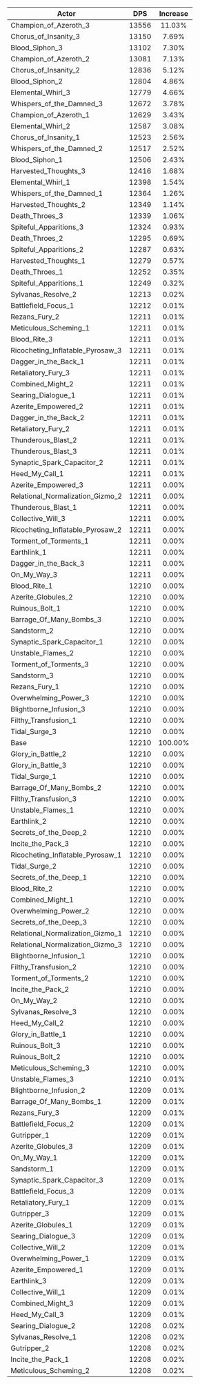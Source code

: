 | Actor | DPS | Increase |
|---|:---:|:---:|
|Champion_of_Azeroth_3|13556|11.03%|
|Chorus_of_Insanity_3|13150|7.69%|
|Blood_Siphon_3|13102|7.30%|
|Champion_of_Azeroth_2|13081|7.13%|
|Chorus_of_Insanity_2|12836|5.12%|
|Blood_Siphon_2|12804|4.86%|
|Elemental_Whirl_3|12779|4.66%|
|Whispers_of_the_Damned_3|12672|3.78%|
|Champion_of_Azeroth_1|12629|3.43%|
|Elemental_Whirl_2|12587|3.08%|
|Chorus_of_Insanity_1|12523|2.56%|
|Whispers_of_the_Damned_2|12517|2.52%|
|Blood_Siphon_1|12506|2.43%|
|Harvested_Thoughts_3|12416|1.68%|
|Elemental_Whirl_1|12398|1.54%|
|Whispers_of_the_Damned_1|12364|1.26%|
|Harvested_Thoughts_2|12349|1.14%|
|Death_Throes_3|12339|1.06%|
|Spiteful_Apparitions_3|12324|0.93%|
|Death_Throes_2|12295|0.69%|
|Spiteful_Apparitions_2|12287|0.63%|
|Harvested_Thoughts_1|12279|0.57%|
|Death_Throes_1|12252|0.35%|
|Spiteful_Apparitions_1|12249|0.32%|
|Sylvanas_Resolve_2|12213|0.02%|
|Battlefield_Focus_1|12212|0.01%|
|Rezans_Fury_2|12211|0.01%|
|Meticulous_Scheming_1|12211|0.01%|
|Blood_Rite_3|12211|0.01%|
|Ricocheting_Inflatable_Pyrosaw_3|12211|0.01%|
|Dagger_in_the_Back_1|12211|0.01%|
|Retaliatory_Fury_3|12211|0.01%|
|Combined_Might_2|12211|0.01%|
|Searing_Dialogue_1|12211|0.01%|
|Azerite_Empowered_2|12211|0.01%|
|Dagger_in_the_Back_2|12211|0.01%|
|Retaliatory_Fury_2|12211|0.01%|
|Thunderous_Blast_2|12211|0.01%|
|Thunderous_Blast_3|12211|0.01%|
|Synaptic_Spark_Capacitor_2|12211|0.01%|
|Heed_My_Call_1|12211|0.01%|
|Azerite_Empowered_3|12211|0.00%|
|Relational_Normalization_Gizmo_2|12211|0.00%|
|Thunderous_Blast_1|12211|0.00%|
|Collective_Will_3|12211|0.00%|
|Ricocheting_Inflatable_Pyrosaw_2|12211|0.00%|
|Torment_of_Torments_1|12211|0.00%|
|Earthlink_1|12211|0.00%|
|Dagger_in_the_Back_3|12211|0.00%|
|On_My_Way_3|12211|0.00%|
|Blood_Rite_1|12210|0.00%|
|Azerite_Globules_2|12210|0.00%|
|Ruinous_Bolt_1|12210|0.00%|
|Barrage_Of_Many_Bombs_3|12210|0.00%|
|Sandstorm_2|12210|0.00%|
|Synaptic_Spark_Capacitor_1|12210|0.00%|
|Unstable_Flames_2|12210|0.00%|
|Torment_of_Torments_3|12210|0.00%|
|Sandstorm_3|12210|0.00%|
|Rezans_Fury_1|12210|0.00%|
|Overwhelming_Power_3|12210|0.00%|
|Blightborne_Infusion_3|12210|0.00%|
|Filthy_Transfusion_1|12210|0.00%|
|Tidal_Surge_3|12210|0.00%|
|Base|12210|100.00%|
|Glory_in_Battle_2|12210|0.00%|
|Glory_in_Battle_3|12210|0.00%|
|Tidal_Surge_1|12210|0.00%|
|Barrage_Of_Many_Bombs_2|12210|0.00%|
|Filthy_Transfusion_3|12210|0.00%|
|Unstable_Flames_1|12210|0.00%|
|Earthlink_2|12210|0.00%|
|Secrets_of_the_Deep_2|12210|0.00%|
|Incite_the_Pack_3|12210|0.00%|
|Ricocheting_Inflatable_Pyrosaw_1|12210|0.00%|
|Tidal_Surge_2|12210|0.00%|
|Secrets_of_the_Deep_1|12210|0.00%|
|Blood_Rite_2|12210|0.00%|
|Combined_Might_1|12210|0.00%|
|Overwhelming_Power_2|12210|0.00%|
|Secrets_of_the_Deep_3|12210|0.00%|
|Relational_Normalization_Gizmo_1|12210|0.00%|
|Relational_Normalization_Gizmo_3|12210|0.00%|
|Blightborne_Infusion_1|12210|0.00%|
|Filthy_Transfusion_2|12210|0.00%|
|Torment_of_Torments_2|12210|0.00%|
|Incite_the_Pack_2|12210|0.00%|
|On_My_Way_2|12210|0.00%|
|Sylvanas_Resolve_3|12210|0.00%|
|Heed_My_Call_2|12210|0.00%|
|Glory_in_Battle_1|12210|0.00%|
|Ruinous_Bolt_3|12210|0.00%|
|Ruinous_Bolt_2|12210|0.00%|
|Meticulous_Scheming_3|12210|0.00%|
|Unstable_Flames_3|12210|0.01%|
|Blightborne_Infusion_2|12209|0.01%|
|Barrage_Of_Many_Bombs_1|12209|0.01%|
|Rezans_Fury_3|12209|0.01%|
|Battlefield_Focus_2|12209|0.01%|
|Gutripper_1|12209|0.01%|
|Azerite_Globules_3|12209|0.01%|
|On_My_Way_1|12209|0.01%|
|Sandstorm_1|12209|0.01%|
|Synaptic_Spark_Capacitor_3|12209|0.01%|
|Battlefield_Focus_3|12209|0.01%|
|Retaliatory_Fury_1|12209|0.01%|
|Gutripper_3|12209|0.01%|
|Azerite_Globules_1|12209|0.01%|
|Searing_Dialogue_3|12209|0.01%|
|Collective_Will_2|12209|0.01%|
|Overwhelming_Power_1|12209|0.01%|
|Azerite_Empowered_1|12209|0.01%|
|Earthlink_3|12209|0.01%|
|Collective_Will_1|12209|0.01%|
|Combined_Might_3|12209|0.01%|
|Heed_My_Call_3|12209|0.01%|
|Searing_Dialogue_2|12208|0.02%|
|Sylvanas_Resolve_1|12208|0.02%|
|Gutripper_2|12208|0.02%|
|Incite_the_Pack_1|12208|0.02%|
|Meticulous_Scheming_2|12208|0.02%|
